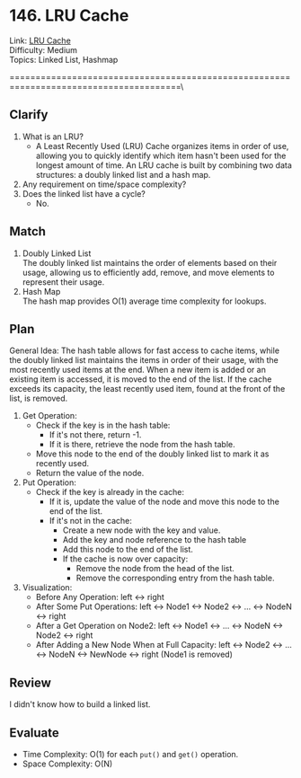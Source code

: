 # 146. LRU Cache
Link: [LRU Cache](https://leetcode.com/problems/lru-cache/description/)\
Difficulty: Medium\
Topics: Linked List, Hashmap

=======================================================================================\

## Clarify
1. What is an LRU?
   - A Least Recently Used (LRU) Cache organizes items in order of use, allowing you to quickly identify which item hasn't been used for the longest amount of time. An LRU cache is built by combining two data structures: a doubly linked list and a hash map.
2. Any requirement on time/space complexity?
3. Does the linked list have a cycle?
   - No.
## Match
1. Doubly Linked List\
   The doubly linked list maintains the order of elements based on their usage, allowing us to efficiently add, remove, and move elements to represent their usage.
2. Hash Map\
   The hash map provides O(1) average time complexity for lookups.
## Plan
General Idea: The hash table allows for fast access to cache items, while the doubly linked list maintains the items in order of their usage, with the most recently used items at the end. When a new item is added or an existing item is accessed, it is moved to the end of the list. If the cache exceeds its capacity, the least recently used item, found at the front of the list, is removed.
1. Get Operation:
   - Check if the key is in the hash table:
     - If it's not there, return -1.
     - If it is there, retrieve the node from the hash table.
   - Move this node to the end of the doubly linked list to mark it as recently used.
   - Return the value of the node.
2. Put Operation:
   - Check if the key is already in the cache:
     - If it is, update the value of the node and move this node to the end of the list.
     - If it's not in the cache:
       - Create a new node with the key and value.
       - Add the key and node reference to the hash table
       - Add this node to the end of the list.
       - If the cache is now over capacity:
         - Remove the node from the head of the list.
         - Remove the corresponding entry from the hash table.
3. Visualization:
   - Before Any Operation: left <-> right
   - After Some Put Operations: left <-> Node1 <-> Node2 <-> ... <-> NodeN <-> right
   - After a Get Operation on Node2: left <-> Node1 <-> ... <-> NodeN <-> Node2 <-> right
   - After Adding a New Node When at Full Capacity: left <-> Node2 <-> ... <-> NodeN <-> NewNode <-> right (Node1 is removed)
## Review
I didn't know how to build a linked list.
## Evaluate
- Time Complexity: O(1) for each `put()` and `get()` operation.
- Space Complexity: O(N)

